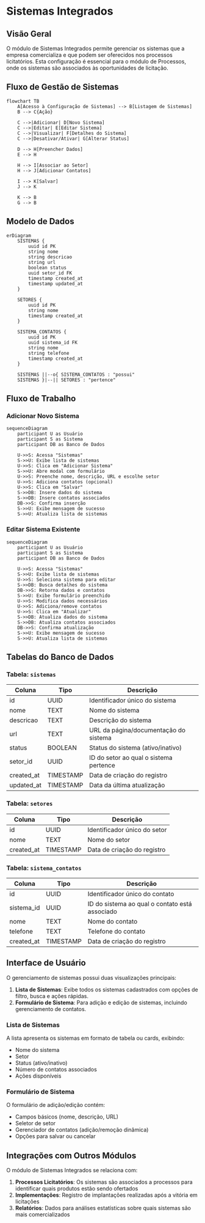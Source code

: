 # Sistemas Integrados

## Visão Geral

O módulo de Sistemas Integrados permite gerenciar os sistemas que a empresa comercializa e que podem ser oferecidos nos processos licitatórios. Esta configuração é essencial para o módulo de Processos, onde os sistemas são associados às oportunidades de licitação.

## Fluxo de Gestão de Sistemas

```mermaid
flowchart TB
    A[Acesso à Configuração de Sistemas] --> B[Listagem de Sistemas]
    B --> C{Ação}
    
    C -->|Adicionar| D[Novo Sistema]
    C -->|Editar| E[Editar Sistema]
    C -->|Visualizar| F[Detalhes do Sistema]
    C -->|Desativar/Ativar| G[Alterar Status]
    
    D --> H[Preencher Dados]
    E --> H
    
    H --> I[Associar ao Setor]
    H --> J[Adicionar Contatos]
    
    I --> K[Salvar]
    J --> K
    
    K --> B
    G --> B
```

## Modelo de Dados

```mermaid
erDiagram
    SISTEMAS {
        uuid id PK
        string nome
        string descricao
        string url
        boolean status
        uuid setor_id FK
        timestamp created_at
        timestamp updated_at
    }
    
    SETORES {
        uuid id PK
        string nome
        timestamp created_at
    }
    
    SISTEMA_CONTATOS {
        uuid id PK
        uuid sistema_id FK
        string nome
        string telefone
        timestamp created_at
    }
    
    SISTEMAS ||--o{ SISTEMA_CONTATOS : "possui"
    SISTEMAS }|--|| SETORES : "pertence"
```

## Fluxo de Trabalho

### Adicionar Novo Sistema

```mermaid
sequenceDiagram
    participant U as Usuário
    participant S as Sistema
    participant DB as Banco de Dados
    
    U->>S: Acessa "Sistemas"
    S->>U: Exibe lista de sistemas
    U->>S: Clica em "Adicionar Sistema"
    S->>U: Abre modal com formulário
    U->>S: Preenche nome, descrição, URL e escolhe setor
    U->>S: Adiciona contatos (opcional)
    U->>S: Clica em "Salvar"
    S->>DB: Insere dados do sistema
    S->>DB: Insere contatos associados
    DB->>S: Confirma inserção
    S->>U: Exibe mensagem de sucesso
    S->>U: Atualiza lista de sistemas
```

### Editar Sistema Existente

```mermaid
sequenceDiagram
    participant U as Usuário
    participant S as Sistema
    participant DB as Banco de Dados
    
    U->>S: Acessa "Sistemas"
    S->>U: Exibe lista de sistemas
    U->>S: Seleciona sistema para editar
    S->>DB: Busca detalhes do sistema
    DB->>S: Retorna dados e contatos
    S->>U: Exibe formulário preenchido
    U->>S: Modifica dados necessários
    U->>S: Adiciona/remove contatos
    U->>S: Clica em "Atualizar"
    S->>DB: Atualiza dados do sistema
    S->>DB: Atualiza contatos associados
    DB->>S: Confirma atualização
    S->>U: Exibe mensagem de sucesso
    S->>U: Atualiza lista de sistemas
```

## Tabelas do Banco de Dados

### Tabela: `sistemas`

| Coluna | Tipo | Descrição |
|--------|------|-----------|
| id | UUID | Identificador único do sistema |
| nome | TEXT | Nome do sistema |
| descricao | TEXT | Descrição do sistema |
| url | TEXT | URL da página/documentação do sistema |
| status | BOOLEAN | Status do sistema (ativo/inativo) |
| setor_id | UUID | ID do setor ao qual o sistema pertence |
| created_at | TIMESTAMP | Data de criação do registro |
| updated_at | TIMESTAMP | Data da última atualização |

### Tabela: `setores`

| Coluna | Tipo | Descrição |
|--------|------|-----------|
| id | UUID | Identificador único do setor |
| nome | TEXT | Nome do setor |
| created_at | TIMESTAMP | Data de criação do registro |

### Tabela: `sistema_contatos`

| Coluna | Tipo | Descrição |
|--------|------|-----------|
| id | UUID | Identificador único do contato |
| sistema_id | UUID | ID do sistema ao qual o contato está associado |
| nome | TEXT | Nome do contato |
| telefone | TEXT | Telefone do contato |
| created_at | TIMESTAMP | Data de criação do registro |

## Interface de Usuário

O gerenciamento de sistemas possui duas visualizações principais:

1. **Lista de Sistemas**: Exibe todos os sistemas cadastrados com opções de filtro, busca e ações rápidas.
2. **Formulário de Sistema**: Para adição e edição de sistemas, incluindo gerenciamento de contatos.

### Lista de Sistemas

A lista apresenta os sistemas em formato de tabela ou cards, exibindo:
- Nome do sistema
- Setor
- Status (ativo/inativo)
- Número de contatos associados
- Ações disponíveis

### Formulário de Sistema

O formulário de adição/edição contém:
- Campos básicos (nome, descrição, URL)
- Seletor de setor
- Gerenciador de contatos (adição/remoção dinâmica)
- Opções para salvar ou cancelar

## Integrações com Outros Módulos

O módulo de Sistemas Integrados se relaciona com:

1. **Processos Licitatórios**: Os sistemas são associados a processos para identificar quais produtos estão sendo ofertados
2. **Implementações**: Registro de implantações realizadas após a vitória em licitações
3. **Relatórios**: Dados para análises estatísticas sobre quais sistemas são mais comercializados
